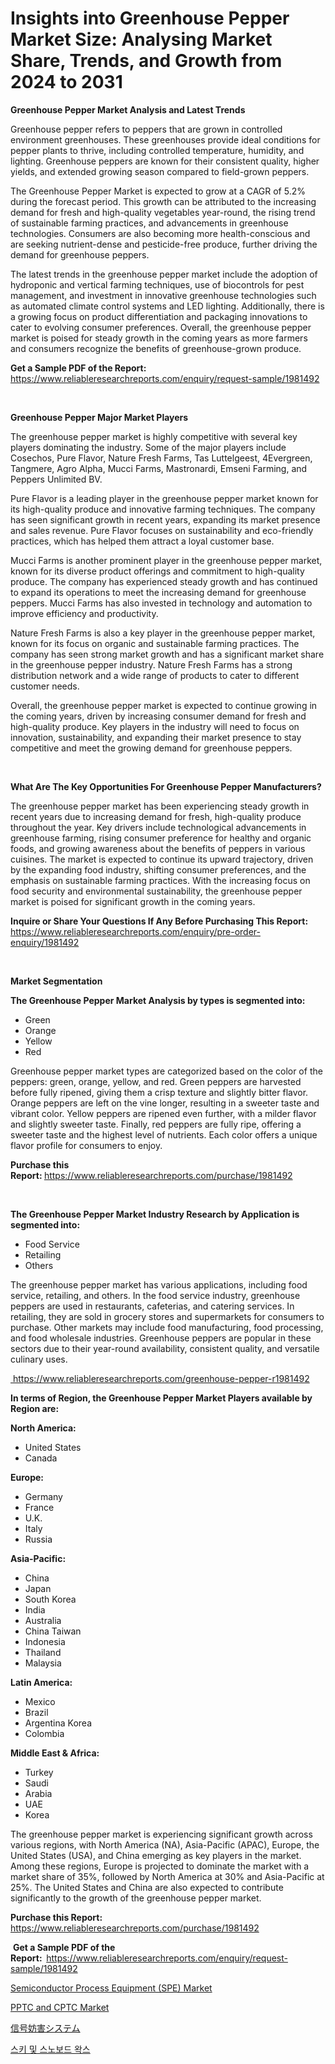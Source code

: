 <p><h1>Insights into Greenhouse Pepper Market Size: Analysing Market Share, Trends, and Growth from 2024 to 2031</h1></p><p><strong>Greenhouse Pepper Market Analysis and Latest Trends</strong></p>
<p><p>Greenhouse pepper refers to peppers that are grown in controlled environment greenhouses. These greenhouses provide ideal conditions for pepper plants to thrive, including controlled temperature, humidity, and lighting. Greenhouse peppers are known for their consistent quality, higher yields, and extended growing season compared to field-grown peppers.</p><p>The Greenhouse Pepper Market is expected to grow at a CAGR of 5.2% during the forecast period. This growth can be attributed to the increasing demand for fresh and high-quality vegetables year-round, the rising trend of sustainable farming practices, and advancements in greenhouse technologies. Consumers are also becoming more health-conscious and are seeking nutrient-dense and pesticide-free produce, further driving the demand for greenhouse peppers.</p><p>The latest trends in the greenhouse pepper market include the adoption of hydroponic and vertical farming techniques, use of biocontrols for pest management, and investment in innovative greenhouse technologies such as automated climate control systems and LED lighting. Additionally, there is a growing focus on product differentiation and packaging innovations to cater to evolving consumer preferences. Overall, the greenhouse pepper market is poised for steady growth in the coming years as more farmers and consumers recognize the benefits of greenhouse-grown produce.</p></p>
<p><strong>Get a Sample PDF of the Report:&nbsp;</strong> <a href="https://www.reliableresearchreports.com/enquiry/request-sample/1981492">https://www.reliableresearchreports.com/enquiry/request-sample/1981492</a></p>
<p>&nbsp;</p>
<p><strong>Greenhouse Pepper Major Market Players</strong></p>
<p><p>The greenhouse pepper market is highly competitive with several key players dominating the industry. Some of the major players include Cosechos, Pure Flavor, Nature Fresh Farms, Tas Luttelgeest, 4Evergreen, Tangmere, Agro Alpha, Mucci Farms, Mastronardi, Emseni Farming, and Peppers Unlimited BV.</p><p>Pure Flavor is a leading player in the greenhouse pepper market known for its high-quality produce and innovative farming techniques. The company has seen significant growth in recent years, expanding its market presence and sales revenue. Pure Flavor focuses on sustainability and eco-friendly practices, which has helped them attract a loyal customer base.</p><p>Mucci Farms is another prominent player in the greenhouse pepper market, known for its diverse product offerings and commitment to high-quality produce. The company has experienced steady growth and has continued to expand its operations to meet the increasing demand for greenhouse peppers. Mucci Farms has also invested in technology and automation to improve efficiency and productivity.</p><p>Nature Fresh Farms is also a key player in the greenhouse pepper market, known for its focus on organic and sustainable farming practices. The company has seen strong market growth and has a significant market share in the greenhouse pepper industry. Nature Fresh Farms has a strong distribution network and a wide range of products to cater to different customer needs.</p><p>Overall, the greenhouse pepper market is expected to continue growing in the coming years, driven by increasing consumer demand for fresh and high-quality produce. Key players in the industry will need to focus on innovation, sustainability, and expanding their market presence to stay competitive and meet the growing demand for greenhouse peppers.</p></p>
<p>&nbsp;</p>
<p><strong>What Are The Key Opportunities For Greenhouse Pepper Manufacturers?</strong></p>
<p><p>The greenhouse pepper market has been experiencing steady growth in recent years due to increasing demand for fresh, high-quality produce throughout the year. Key drivers include technological advancements in greenhouse farming, rising consumer preference for healthy and organic foods, and growing awareness about the benefits of peppers in various cuisines. The market is expected to continue its upward trajectory, driven by the expanding food industry, shifting consumer preferences, and the emphasis on sustainable farming practices. With the increasing focus on food security and environmental sustainability, the greenhouse pepper market is poised for significant growth in the coming years.</p></p>
<p><strong>Inquire or Share Your Questions If Any Before Purchasing This Report:</strong> <a href="https://www.reliableresearchreports.com/enquiry/pre-order-enquiry/1981492">https://www.reliableresearchreports.com/enquiry/pre-order-enquiry/1981492</a></p>
<p>&nbsp;</p>
<p><strong>Market Segmentation</strong></p>
<p><strong>The Greenhouse Pepper Market Analysis by types is segmented into:</strong></p>
<p><ul><li>Green</li><li>Orange</li><li>Yellow</li><li>Red</li></ul></p>
<p><p>Greenhouse pepper market types are categorized based on the color of the peppers: green, orange, yellow, and red. Green peppers are harvested before fully ripened, giving them a crisp texture and slightly bitter flavor. Orange peppers are left on the vine longer, resulting in a sweeter taste and vibrant color. Yellow peppers are ripened even further, with a milder flavor and slightly sweeter taste. Finally, red peppers are fully ripe, offering a sweeter taste and the highest level of nutrients. Each color offers a unique flavor profile for consumers to enjoy.</p></p>
<p><strong>Purchase this Report:&nbsp;</strong><a href="https://www.reliableresearchreports.com/purchase/1981492">https://www.reliableresearchreports.com/purchase/1981492</a></p>
<p>&nbsp;</p>
<p><strong>The Greenhouse Pepper Market Industry Research by Application is segmented into:</strong></p>
<p><ul><li>Food Service</li><li>Retailing</li><li>Others</li></ul></p>
<p><p>The greenhouse pepper market has various applications, including food service, retailing, and others. In the food service industry, greenhouse peppers are used in restaurants, cafeterias, and catering services. In retailing, they are sold in grocery stores and supermarkets for consumers to purchase. Other markets may include food manufacturing, food processing, and food wholesale industries. Greenhouse peppers are popular in these sectors due to their year-round availability, consistent quality, and versatile culinary uses.</p></p>
<p><a href="https://www.reliableresearchreports.com/greenhouse-pepper-r1981492">&nbsp;https://www.reliableresearchreports.com/greenhouse-pepper-r1981492</a></p>
<p><strong>In terms of Region, the Greenhouse Pepper Market Players available by Region are:</strong></p>
<p>
    <p> <strong> North America: </strong>
        <ul>
            <li>United States</li>
            <li>Canada</li>
        </ul>
        </p> 
    <p> <strong> Europe: </strong>
        <ul>
            <li>Germany</li>
            <li>France</li>
            <li>U.K.</li>
            <li>Italy</li>
            <li>Russia</li>
        </ul>
        </p> 
    <p> <strong> Asia-Pacific: </strong>
        <ul>
            <li>China</li>
            <li>Japan</li>
            <li>South Korea</li>
            <li>India</li>
            <li>Australia</li>
            <li>China Taiwan</li>
            <li>Indonesia</li>
            <li>Thailand</li>
            <li>Malaysia</li>
        </ul>
        </p> 
    <p> <strong> Latin America: </strong>
        <ul>
            <li>Mexico</li>
            <li>Brazil</li>
            <li>Argentina Korea</li>
            <li>Colombia</li>
        </ul>
        </p> 
    <p> <strong> Middle East & Africa: </strong>
        <ul>
            <li>Turkey</li>
            <li>Saudi</li>
            <li>Arabia</li>
            <li>UAE</li>
            <li>Korea</li>
        </ul>
    </p>
    </p>
<p><p>The greenhouse pepper market is experiencing significant growth across various regions, with North America (NA), Asia-Pacific (APAC), Europe, the United States (USA), and China emerging as key players in the market. Among these regions, Europe is projected to dominate the market with a market share of 35%, followed by North America at 30% and Asia-Pacific at 25%. The United States and China are also expected to contribute significantly to the growth of the greenhouse pepper market.</p></p>
<p><strong>Purchase this Report: </strong><a href="https://www.reliableresearchreports.com/purchase/1981492">https://www.reliableresearchreports.com/purchase/1981492</a></p>
<p>&nbsp;<strong>Get a Sample PDF of the Report:&nbsp;&nbsp;</strong><a href="https://www.reliableresearchreports.com/enquiry/request-sample/1981492">https://www.reliableresearchreports.com/enquiry/request-sample/1981492</a></p>
<p><strong></strong></p>
<p><p><a href="https://github.com/phuonganhit041011/Market-Research-Report-List-1/blob/main/semiconductor-process-equipment-spe-market.md">Semiconductor Process Equipment (SPE) Market</a></p><p><a href="https://github.com/LeilaniWyman2021/Market-Research-Report-List-1/blob/main/pptc-and-cptc-market.md">PPTC and CPTC Market</a></p><p><a href="https://github.com/LuzHills1972/Market-Research-Report-List-1/blob/main/9704627150639.md">信号妨害システム</a></p><p><a href="https://github.com/Penelolack456456/Market-Research-Report-List-2/blob/main/2846531160574.md">스키 및 스노보드 왁스</a></p></p>